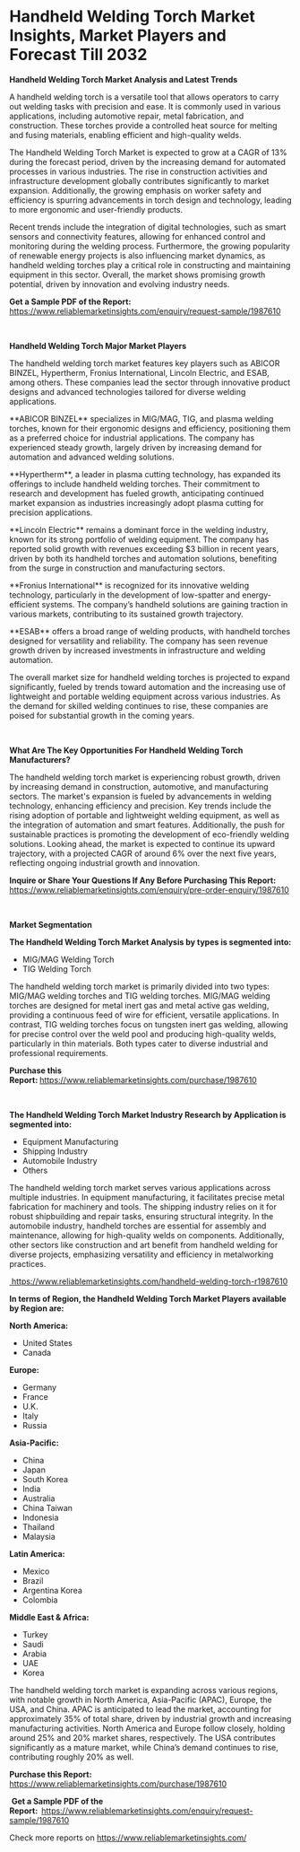 <p><h1>Handheld Welding Torch Market Insights, Market Players and Forecast Till 2032</h1></p><p><strong>Handheld Welding Torch Market Analysis and Latest Trends</strong></p>
<p><p>A handheld welding torch is a versatile tool that allows operators to carry out welding tasks with precision and ease. It is commonly used in various applications, including automotive repair, metal fabrication, and construction. These torches provide a controlled heat source for melting and fusing materials, enabling efficient and high-quality welds.</p><p>The Handheld Welding Torch Market is expected to grow at a CAGR of 13% during the forecast period, driven by the increasing demand for automated processes in various industries. The rise in construction activities and infrastructure development globally contributes significantly to market expansion. Additionally, the growing emphasis on worker safety and efficiency is spurring advancements in torch design and technology, leading to more ergonomic and user-friendly products.</p><p>Recent trends include the integration of digital technologies, such as smart sensors and connectivity features, allowing for enhanced control and monitoring during the welding process. Furthermore, the growing popularity of renewable energy projects is also influencing market dynamics, as handheld welding torches play a critical role in constructing and maintaining equipment in this sector. Overall, the market shows promising growth potential, driven by innovation and evolving industry needs.</p></p>
<p><strong>Get a Sample PDF of the Report:&nbsp;</strong> <a href="https://www.reliablemarketinsights.com/enquiry/request-sample/1987610?utm_campaign=2953&utm_medium=2&utm_source=Github&utm_content=ia&utm_term=10042025&utm_id=handheld-welding-torch">https://www.reliablemarketinsights.com/enquiry/request-sample/1987610</a></p>
<p>&nbsp;</p>
<p><strong>Handheld Welding Torch Major Market Players</strong></p>
<p><p>The handheld welding torch market features key players such as ABICOR BINZEL, Hypertherm, Fronius International, Lincoln Electric, and ESAB, among others. These companies lead the sector through innovative product designs and advanced technologies tailored for diverse welding applications.</p><p>**ABICOR BINZEL** specializes in MIG/MAG, TIG, and plasma welding torches, known for their ergonomic designs and efficiency, positioning them as a preferred choice for industrial applications. The company has experienced steady growth, largely driven by increasing demand for automation and advanced welding solutions.</p><p>**Hypertherm**, a leader in plasma cutting technology, has expanded its offerings to include handheld welding torches. Their commitment to research and development has fueled growth, anticipating continued market expansion as industries increasingly adopt plasma cutting for precision applications.</p><p>**Lincoln Electric** remains a dominant force in the welding industry, known for its strong portfolio of welding equipment. The company has reported solid growth with revenues exceeding $3 billion in recent years, driven by both its handheld torches and automation solutions, benefiting from the surge in construction and manufacturing sectors.</p><p>**Fronius International** is recognized for its innovative welding technology, particularly in the development of low-spatter and energy-efficient systems. The company’s handheld solutions are gaining traction in various markets, contributing to its sustained growth trajectory.</p><p>**ESAB** offers a broad range of welding products, with handheld torches designed for versatility and reliability. The company has seen revenue growth driven by increased investments in infrastructure and welding automation.</p><p>The overall market size for handheld welding torches is projected to expand significantly, fueled by trends toward automation and the increasing use of lightweight and portable welding equipment across various industries. As the demand for skilled welding continues to rise, these companies are poised for substantial growth in the coming years.</p></p>
<p>&nbsp;</p>
<p><strong>What Are The Key Opportunities For Handheld Welding Torch Manufacturers?</strong></p>
<p><p>The handheld welding torch market is experiencing robust growth, driven by increasing demand in construction, automotive, and manufacturing sectors. The market's expansion is fueled by advancements in welding technology, enhancing efficiency and precision. Key trends include the rising adoption of portable and lightweight welding equipment, as well as the integration of automation and smart features. Additionally, the push for sustainable practices is promoting the development of eco-friendly welding solutions. Looking ahead, the market is expected to continue its upward trajectory, with a projected CAGR of around 6% over the next five years, reflecting ongoing industrial growth and innovation.</p></p>
<p><strong>Inquire or Share Your Questions If Any Before Purchasing This Report:</strong> <a href="https://www.reliablemarketinsights.com/enquiry/pre-order-enquiry/1987610?utm_campaign=2953&utm_medium=2&utm_source=Github&utm_content=ia&utm_term=10042025&utm_id=handheld-welding-torch">https://www.reliablemarketinsights.com/enquiry/pre-order-enquiry/1987610</a></p>
<p>&nbsp;</p>
<p><strong>Market Segmentation</strong></p>
<p><strong>The Handheld Welding Torch Market Analysis by types is segmented into:</strong></p>
<p><ul><li>MIG/MAG Welding Torch</li><li>TIG Welding Torch</li></ul></p>
<p><p>The handheld welding torch market is primarily divided into two types: MIG/MAG welding torches and TIG welding torches. MIG/MAG welding torches are designed for metal inert gas and metal active gas welding, providing a continuous feed of wire for efficient, versatile applications. In contrast, TIG welding torches focus on tungsten inert gas welding, allowing for precise control over the weld pool and producing high-quality welds, particularly in thin materials. Both types cater to diverse industrial and professional requirements.</p></p>
<p><strong>Purchase this Report:&nbsp;</strong><a href="https://www.reliablemarketinsights.com/purchase/1987610?utm_campaign=2953&utm_medium=2&utm_source=Github&utm_content=ia&utm_term=10042025&utm_id=handheld-welding-torch">https://www.reliablemarketinsights.com/purchase/1987610</a></p>
<p>&nbsp;</p>
<p><strong>The Handheld Welding Torch Market Industry Research by Application is segmented into:</strong></p>
<p><ul><li>Equipment Manufacturing</li><li>Shipping Industry</li><li>Automobile Industry</li><li>Others</li></ul></p>
<p><p>The handheld welding torch market serves various applications across multiple industries. In equipment manufacturing, it facilitates precise metal fabrication for machinery and tools. The shipping industry relies on it for robust shipbuilding and repair tasks, ensuring structural integrity. In the automobile industry, handheld torches are essential for assembly and maintenance, allowing for high-quality welds on components. Additionally, other sectors like construction and art benefit from handheld welding for diverse projects, emphasizing versatility and efficiency in metalworking practices.</p></p>
<p><a href="https://www.reliablemarketinsights.com/handheld-welding-torch-r1987610?utm_campaign=2953&utm_medium=2&utm_source=Github&utm_content=ia&utm_term=10042025&utm_id=handheld-welding-torch">&nbsp;https://www.reliablemarketinsights.com/handheld-welding-torch-r1987610</a></p>
<p><strong>In terms of Region, the Handheld Welding Torch Market Players available by Region are:</strong></p>
<p>
    <p> <strong> North America: </strong>
        <ul>
            <li>United States</li>
            <li>Canada</li>
        </ul>
        </p> 
    <p> <strong> Europe: </strong>
        <ul>
            <li>Germany</li>
            <li>France</li>
            <li>U.K.</li>
            <li>Italy</li>
            <li>Russia</li>
        </ul>
        </p> 
    <p> <strong> Asia-Pacific: </strong>
        <ul>
            <li>China</li>
            <li>Japan</li>
            <li>South Korea</li>
            <li>India</li>
            <li>Australia</li>
            <li>China Taiwan</li>
            <li>Indonesia</li>
            <li>Thailand</li>
            <li>Malaysia</li>
        </ul>
        </p> 
    <p> <strong> Latin America: </strong>
        <ul>
            <li>Mexico</li>
            <li>Brazil</li>
            <li>Argentina Korea</li>
            <li>Colombia</li>
        </ul>
        </p> 
    <p> <strong> Middle East & Africa: </strong>
        <ul>
            <li>Turkey</li>
            <li>Saudi</li>
            <li>Arabia</li>
            <li>UAE</li>
            <li>Korea</li>
        </ul>
    </p>
    </p>
<p><p>The handheld welding torch market is expanding across various regions, with notable growth in North America, Asia-Pacific (APAC), Europe, the USA, and China. APAC is anticipated to lead the market, accounting for approximately 35% of total share, driven by industrial growth and increasing manufacturing activities. North America and Europe follow closely, holding around 25% and 20% market shares, respectively. The USA contributes significantly as a mature market, while China’s demand continues to rise, contributing roughly 20% as well.</p></p>
<p><strong>Purchase this Report: </strong><a href="https://www.reliablemarketinsights.com/purchase/1987610?utm_campaign=2953&utm_medium=2&utm_source=Github&utm_content=ia&utm_term=10042025&utm_id=handheld-welding-torch">https://www.reliablemarketinsights.com/purchase/1987610</a></p>
<p>&nbsp;<strong>Get a Sample PDF of the Report:&nbsp;&nbsp;</strong><a href="https://www.reliablemarketinsights.com/enquiry/request-sample/1987610?utm_campaign=2953&utm_medium=2&utm_source=Github&utm_content=ia&utm_term=10042025&utm_id=handheld-welding-torch">https://www.reliablemarketinsights.com/enquiry/request-sample/1987610</a></p>
<p><strong></strong></p>
<p>Check more reports on <a href="https://www.reliablemarketinsights.com/?utm_campaign=2953&utm_medium=2&utm_source=Github&utm_content=ia&utm_term=10042025&utm_id=handheld-welding-torch">https://www.reliablemarketinsights.com/</a></p>